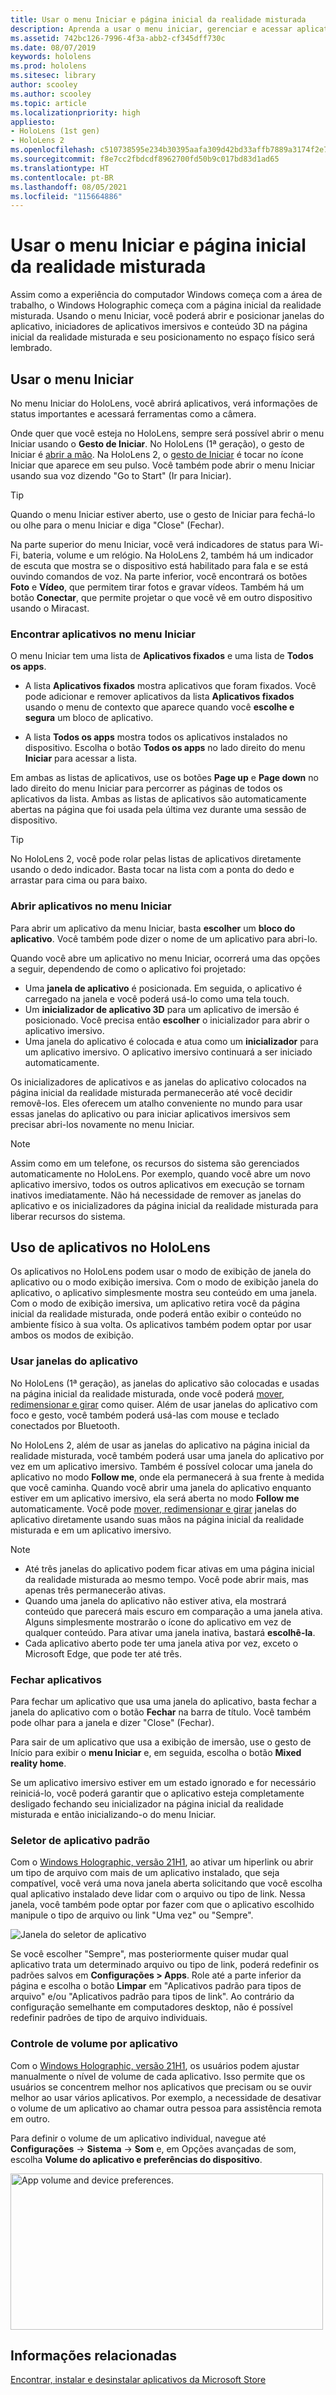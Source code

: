 ```yaml
---
title: Usar o menu Iniciar e página inicial da realidade misturada
description: Aprenda a usar o menu iniciar, gerenciar e acessar aplicativos e navegar na página inicial de realidade mista em dispositivos HoloLens.
ms.assetid: 742bc126-7996-4f3a-abb2-cf345dff730c
ms.date: 08/07/2019
keywords: hololens
ms.prod: hololens
ms.sitesec: library
author: scooley
ms.author: scooley
ms.topic: article
ms.localizationpriority: high
appliesto:
- HoloLens (1st gen)
- HoloLens 2
ms.openlocfilehash: c510738595e234b30395aafa309d42bd33affb7889a3174f2e708ba1aac56626
ms.sourcegitcommit: f8e7cc2fbdcdf8962700fd50b9c017bd83d1ad65
ms.translationtype: HT
ms.contentlocale: pt-BR
ms.lasthandoff: 08/05/2021
ms.locfileid: "115664886"
---
```

# <a name="use-the-start-menu-and-mixed-reality-home"></a>Usar o menu Iniciar e página inicial da realidade misturada

Assim como a experiência do computador Windows começa com a área de trabalho, o Windows Holographic começa com a página inicial da realidade misturada.  Usando o menu Iniciar, você poderá abrir e posicionar janelas do aplicativo, iniciadores de aplicativos imersivos e conteúdo 3D na página inicial da realidade misturada e seu posicionamento no espaço físico será lembrado.

## <a name="use-the-start-menu"></a>Usar o menu Iniciar

No menu Iniciar do HoloLens, você abrirá aplicativos, verá informações de status importantes e acessará ferramentas como a câmera.

Onde quer que você esteja no HoloLens, sempre será possível abrir o menu Iniciar usando o **Gesto de Iniciar**.  No HoloLens (1ª geração), o gesto de Iniciar é [abrir a mão](https://support.microsoft.com/help/12644/hololens-use-gestures). Na HoloLens 2, o [gesto de Iniciar](hololens2-basic-usage.md#start-gesture) é tocar no ícone Iniciar que aparece em seu pulso.  Você também pode abrir o menu Iniciar usando sua voz dizendo "Go to Start" (Ir para Iniciar).

> [!TIP]
> Quando o menu Iniciar estiver aberto, use o gesto de Iniciar para fechá-lo ou olhe para o menu Iniciar e diga "Close" (Fechar).

Na parte superior do menu Iniciar, você verá indicadores de status para Wi-Fi, bateria, volume e um relógio. Na HoloLens 2, também há um indicador de escuta que mostra se o dispositivo está habilitado para fala e se está ouvindo comandos de voz. Na parte inferior, você encontrará os botões **Foto** e **Vídeo**, que permitem tirar fotos e gravar vídeos.  Também há um botão **Conectar**, que permite projetar o que você vê em outro dispositivo usando o Miracast.

### <a name="find-apps-on-start-menu"></a>Encontrar aplicativos no menu Iniciar

O menu Iniciar tem uma lista de **Aplicativos fixados** e uma lista de **Todos os apps**.

- A lista **Aplicativos fixados** mostra aplicativos que foram fixados. Você pode adicionar e remover aplicativos da lista **Aplicativos fixados** usando o menu de contexto que aparece quando você **escolhe e segura** um bloco de aplicativo.

- A lista **Todos os apps** mostra todos os aplicativos instalados no dispositivo.  Escolha o botão **Todos os apps** no lado direito do menu **Iniciar** para acessar a lista.

Em ambas as listas de aplicativos, use os botões **Page up** e **Page down** no lado direito do menu Iniciar para percorrer as páginas de todos os aplicativos da lista.  Ambas as listas de aplicativos são automaticamente abertas na página que foi usada pela última vez durante uma sessão de dispositivo.

> [!TIP]
> No HoloLens 2, você pode rolar pelas listas de aplicativos diretamente usando o dedo indicador. Basta tocar na lista com a ponta do dedo e arrastar para cima ou para baixo.

### <a name="open-apps-from-start-menu"></a>Abrir aplicativos no menu Iniciar

Para abrir um aplicativo da menu Iniciar, basta **escolher** um **bloco do aplicativo**. Você também pode dizer o nome de um aplicativo para abri-lo.

Quando você abre um aplicativo no menu Iniciar, ocorrerá uma das opções a seguir, dependendo de como o aplicativo foi projetado:

- Uma **janela de aplicativo** é posicionada. Em seguida, o aplicativo é carregado na janela e você poderá usá-lo como uma tela touch.
- Um **inicializador de aplicativo 3D** para um aplicativo de imersão é posicionado. Você precisa então **escolher** o inicializador para abrir o aplicativo imersivo.
- Uma janela do aplicativo é colocada e atua como um **inicializador** para um aplicativo imersivo. O aplicativo imersivo continuará a ser iniciado automaticamente.

Os inicializadores de aplicativos e as janelas do aplicativo colocados na página inicial da realidade misturada permanecerão até você decidir removê-los.  Eles oferecem um atalho conveniente no mundo para usar essas janelas do aplicativo ou para iniciar aplicativos imersivos sem precisar abri-los novamente no menu Iniciar. 

> [!NOTE]
>Assim como em um telefone, os recursos do sistema são gerenciados automaticamente no HoloLens.  Por exemplo, quando você abre um novo aplicativo imersivo, todos os outros aplicativos em execução se tornam inativos imediatamente. Não há necessidade de remover as janelas do aplicativo e os inicializadores da página inicial da realidade misturada para liberar recursos do sistema. 

## <a name="using-apps-on-hololens"></a>Uso de aplicativos no HoloLens

Os aplicativos no HoloLens podem usar o modo de exibição de janela do aplicativo ou o modo exibição imersiva. Com o modo de exibição janela do aplicativo, o aplicativo simplesmente mostra seu conteúdo em uma janela. Com o modo de exibição imersiva, um aplicativo retira você da página inicial da realidade misturada, onde poderá então exibir o conteúdo no ambiente físico à sua volta. Os aplicativos também podem optar por usar ambos os modos de exibição.

### <a name="use-app-windows"></a>Usar janelas do aplicativo

No HoloLens (1ª geração), as janelas do aplicativo são colocadas e usadas na página inicial da realidade misturada, onde você poderá [mover, redimensionar e girar](hololens1-basic-usage.md#move-resize-and-rotate-apps) como quiser. Além de usar janelas do aplicativo com foco e gesto, você também poderá usá-las com mouse e teclado conectados por Bluetooth.

No HoloLens 2, além de usar as janelas do aplicativo na página inicial da realidade misturada, você também poderá usar uma janela do aplicativo por vez em um aplicativo imersivo. Também é possível colocar uma janela do aplicativo no modo **Follow me**, onde ela permanecerá à sua frente à medida que você caminha. Quando você abrir uma janela do aplicativo enquanto estiver em um aplicativo imersivo, ela será aberta no modo **Follow me** automaticamente. Você pode [mover, redimensionar e girar](hololens2-basic-usage.md#move-resize-and-rotate-holograms) janelas do aplicativo diretamente usando suas mãos na página inicial da realidade misturada e em um aplicativo imersivo.

> [!NOTE]
>
> - Até três janelas do aplicativo podem ficar ativas em uma página inicial da realidade misturada ao mesmo tempo. Você pode abrir mais, mas apenas três permanecerão ativas.
> - Quando uma janela do aplicativo não estiver ativa, ela mostrará conteúdo que parecerá mais escuro em comparação a uma janela ativa.  Alguns simplesmente mostrarão o ícone do aplicativo em vez de qualquer conteúdo.  Para ativar uma janela inativa, bastará **escolhê-la**.
> - Cada aplicativo aberto pode ter uma janela ativa por vez, exceto o Microsoft Edge, que pode ter até três.

### <a name="close-apps"></a>Fechar aplicativos

Para fechar um aplicativo que usa uma janela do aplicativo, basta fechar a janela do aplicativo com o botão **Fechar** na barra de título.  Você também pode olhar para a janela e dizer "Close" (Fechar).

Para sair de um aplicativo que usa a exibição de imersão, use o gesto de Início para exibir o **menu Iniciar** e, em seguida, escolha o botão **Mixed reality home**.

Se um aplicativo imersivo estiver em um estado ignorado e for necessário reiniciá-lo, você poderá garantir que o aplicativo esteja completamente desligado fechando seu inicializador na página inicial da realidade misturada e então inicializando-o do menu Iniciar.

### <a name="default-app-picker"></a>Seletor de aplicativo padrão

Com o [Windows Holographic, versão 21H1](hololens-release-notes.md#windows-holographic-version-21h1), ao ativar um hiperlink ou abrir um tipo de arquivo com mais de um aplicativo instalado, que seja compatível, você verá uma nova janela aberta solicitando que você escolha qual aplicativo instalado deve lidar com o arquivo ou tipo de link. Nessa janela, você também pode optar por fazer com que o aplicativo escolhido manipule o tipo de arquivo ou link "Uma vez" ou "Sempre".

![Janela do seletor de aplicativo](images/default-app-picker.png)

Se você escolher "Sempre", mas posteriormente quiser mudar qual aplicativo trata um determinado arquivo ou tipo de link, poderá redefinir os padrões salvos em **Configurações > Apps**. Role até a parte inferior da página e escolha o botão **Limpar** em "Aplicativos padrão para tipos de arquivo" e/ou "Aplicativos padrão para tipos de link". Ao contrário da configuração semelhante em computadores desktop, não é possível redefinir padrões de tipo de arquivo individuais.

### <a name="per-app-volume-control"></a>Controle de volume por aplicativo

Com o [Windows Holographic, versão 21H1](hololens-release-notes.md#windows-holographic-version-21h1), os usuários podem ajustar manualmente o nível de volume de cada aplicativo. Isso permite que os usuários se concentrem melhor nos aplicativos que precisam ou se ouvir melhor ao usar vários aplicativos. Por exemplo, a necessidade de desativar o volume de um aplicativo ao chamar outra pessoa para assistência remota em outro.

Para definir o volume de um aplicativo individual, navegue até **Configurações**  -> **Sistema** -> **Som** e, em Opções avançadas de som, escolha **Volume do aplicativo e preferências do dispositivo**.

 <img alt="App volume and device preferences." src="./images/volume-per-app.jpg" width="500" height="250" />

## <a name="related-info"></a>Informações relacionadas

[Encontrar, instalar e desinstalar aplicativos da Microsoft Store](holographic-store-apps.md)
